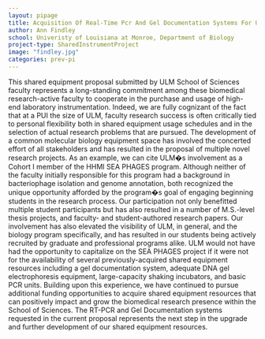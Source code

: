 ```yaml
---
layout: pipage
title: Acquisition Of Real-Time Pcr And Gel Documentation Systems For Ulm Biology
author: Ann Findley
school: Univeristy of Louisiana at Monroe, Department of Biology
project-type: SharedInstrumentProject
image: "findley.jpg"
categories: prev-pi
---
```


<p>This shared equipment proposal submitted by ULM School of Sciences faculty represents a long-standing commitment among these biomedical research-active faculty to cooperate in the purchase and usage of high- end laboratory instrumentation. Indeed, we are fully cognizant of the fact that at a PUI the size of ULM, faculty research success is often critically tied to personal flexibility both in shared equipment usage schedules and in the selection of actual research problems that are pursued. The development of a common molecular biology equipment space has involved the concerted effort of all stakeholders and has resulted in the proposal of multiple novel research projects. As an example, we can cite ULM�s involvement as a Cohort I member of the HHMI SEA PHAGES program. Although neither of the faculty initially responsible for this program had a background in bacteriophage isolation and genome annotation, both recognized the unique opportunity afforded by the program�s goal of engaging beginning students in the research process. Our participation not only benefitted multiple student participants but has also resulted in a number of M.S.-level thesis projects, and faculty- and student-authored research papers. Our involvement has also elevated the visibility of ULM, in general, and the biology program specifically, and has resulted in our students being actively recruited by graduate and professional programs alike. ULM would not have had the opportunity to capitalize on the SEA PHAGES project if it were not for the availability of several previously-acquired shared equipment resources including a gel documentation system, adequate DNA gel electrophoresis equipment, large-capacity shaking incubators, and basic PCR units. Building upon this experience, we have continued to pursue additional funding opportunities to acquire shared equipment resources that can positively impact and grow the biomedical research presence within the School of Sciences. The RT-PCR and Gel Documentation systems requested in the current proposal represents the next step in the upgrade and further development of our shared equipment resources.</p>
